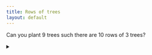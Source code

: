 ```yaml
---
title: Rows of trees
layout: default
---
```


Can you plant 9 trees such there are 10 rows of 3 trees?

<details><summary></summary>

An example solution:

![Rows of trees solution]({{'images/rows_of_trees.png' | relative_url}})

To construct:

* Start with a middle row of 3 equally spaced trees.
* Place a center tree in the top row at _any_ distance from the center.
* Place a center tree in the bottom row at the _same_ distance from the center
  as the top.
* The positions of the remaining trees are forced by extending the top
  and bottom rows parallel with the center row.

</details>

